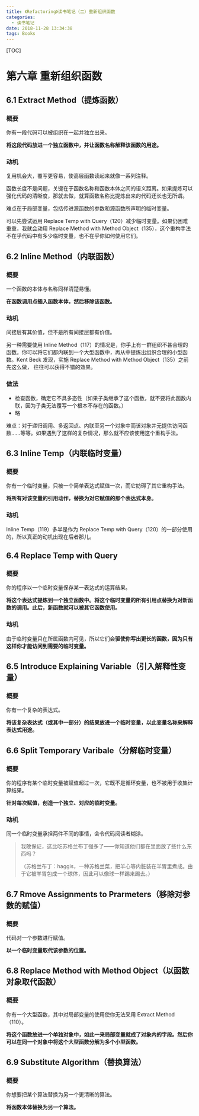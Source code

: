 ```yaml
---
title: 《Refactoring》读书笔记（二）重新组织函数
categories:
  - 读书笔记
date: 2018-11-28 13:34:38
tags: Books
---
```

[TOC]

<!-- more -->

# 第六章 重新组织函数

## 6.1 Extract Method（提炼函数）

### 概要

你有一段代码可以被组织在一起并独立出来。

**将这段代码放进一个独立函数中，并让函数名称解释该函数的用途。**

### 动机

复用机会大，覆写更容易，使高层函数读起来就像一系列注释。

函数长度不是问题，关键在于函数名称和函数本体之间的语义距离。如果提炼可以强化代码的清晰度，那就去做，就算函数名称比提炼出来的代码还长也无所谓。

难点在于局部变量，包括传进源函数的参数和源函数所声明的临时变量。

可以先尝试运用 Replace Temp with Query（120）减少临时变量。如果仍困难重重，我就会动用 Replace Method with Method Object（135），这个重构手法不在乎代码中有多少临时变量，也不在乎你如何使用它们。

## 6.2 Inline Method（内联函数）

### 概要

一个函数的本体与名称同样清楚易懂。

**在函数调用点插入函数本体，然后移除该函数。**

### 动机

间接层有其价值，但不是所有间接层都有价值。

另一种需要使用 Inline Method（117）的情况是，你手上有一群组织不甚合理的函数。你可以将它们都内联到一个大型函数中，再从中提炼出组织合理的小型函数。Kent Beck 发现，实施 Replace Method with Method Object（135）之前先这么做， 往往可以获得不错的效果。

### 做法

- 检查函数，确定它不具多态性（如果子类继承了这个函数，就不要将此函数内联，因为子类无法覆写一个根本不存在的函数。）
- 略

难点：对于递归调用、多返回点、内联至另一个对象中而该对象并无提供访问函数……等等。如果遇到了这样的复杂情况，那么就不应该使用这个重构手法。

## 6.3 Inline Temp（内联临时变量）

### 概要

你有一个临时变量，只被一个简单表达式赋值一次，而它妨碍了其它重构手法。

**将所有对该变量的引用动作，替换为对它赋值的那个表达式本身。**

### 动机

Inline Temp（119）多半是作为 Replace Temp with Query（120）的一部分使用的，所以真正的动机出现在后者那儿。

## 6.4 Replace Temp with Query

### 概要

你的程序以一个临时变量保存某一表达式的运算结果。

**将这个表达式提炼到一个独立函数中。将这个临时变量的所有引用点替换为对新函数的调用。此后，新函数就可以被其它函数使用。**

### 动机

由于临时变量只在所属函数内可见，所以它们会**驱使你写出更长的函数，因为只有这样你才能访问到需要的临时变量。**

## 6.5 Introduce Explaining Variable（引入解释性变量）

### 概要

你有一个复杂的表达式。

**将该复杂表达式（或其中一部分）的结果放进一个临时变量，以此变量名称来解释表达式用途。**

## 6.6 Split Temporary Varibale（分解临时变量）

### 概要

你的程序有某个临时变量被赋值超过一次，它既不是循环变量，也不被用于收集计算结果。

**针对每次赋值，创造一个独立、对应的临时变量。**

### 动机

同一个临时变量承担两件不同的事情，会令代码阅读者糊涂。

> 我敢保证，这比吃苏格兰布丁强多了——你知道他们都在里面放了些什么东西吗？
>
> （苏格兰布丁：haggis，一种苏格兰菜，把羊心等内脏装在羊胃里煮成。由于它被羊胃包成一个球体，因此可以像球一样踢来踢去。）

## 6.7 Rmove Assignments to Prarmeters（移除对参数的赋值）

### 概要

代码对一个参数进行赋值。

**以一个临时变量取代该参数的位置。**

## 6.8 Replace Method with Method Object（以函数对象取代函数）

### 概要

你有一个大型函数，其中对局部变量的使用使你无法采用 Extract Method（110）。

**将这个函数放进一个单独对象中，如此一来局部变量就成了对象内的字段。然后你可以在同一个对象中将这个大型函数分解为多个小型函数。**

## 6.9 Substitute Algorithm（替换算法）

### 概要

你想要把某个算法替换为另一个更清晰的算法。

**将函数本体替换为另一个算法。**

